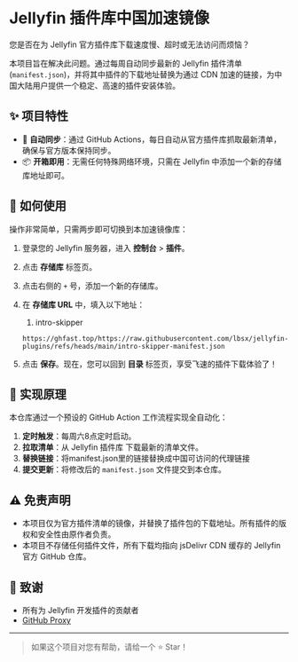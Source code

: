 # Jellyfin 插件库中国加速镜像

您是否在为 Jellyfin 官方插件库下载速度慢、超时或无法访问而烦恼？

本项目旨在解决此问题。通过每周自动同步最新的 Jellyfin 插件清单 (`manifest.json`)，并将其中插件的下载地址替换为通过 CDN 加速的链接，为中国大陆用户提供一个稳定、高速的插件安装体验。

## ✨ 项目特性

*   🔄 **自动同步**：通过 GitHub Actions，每日自动从官方插件库抓取最新清单，确保与官方版本保持同步。
*   📦 **开箱即用**：无需任何特殊网络环境，只需在 Jellyfin 中添加一个新的存储库地址即可。

## 🚀 如何使用

操作非常简单，只需两步即可切换到本加速镜像库：

1. 登录您的 Jellyfin 服务器，进入 **控制台** > **插件**。

2. 点击 **存储库** 标签页。

3. 点击右侧的 `+` 号，添加一个新的存储库。

4. 在 **存储库 URL** 中，填入以下地址：

   1. intro-skipper
     ```
     https://ghfast.top/https://raw.githubusercontent.com/lbsx/jellyfin-plugins/refs/heads/main/intro-skipper-manifest.json
     ```

5. 点击 **保存**。现在，您可以回到 **目录** 标签页，享受飞速的插件下载体验了！

## 🔧 实现原理

本仓库通过一个预设的 GitHub Action 工作流程实现全自动化：

1.  **定时触发**：每周六8点定时启动。
2.  **拉取清单**：从 Jellyfin 插件库 下载最新的清单文件。
3.  **替换链接**：将manifest.json里的链接替换成中国可访问的代理链接
4.  **提交更新**：将修改后的 `manifest.json` 文件提交到本仓库。

## ⚠️ 免责声明

*   本项目仅为官方插件清单的镜像，并替换了插件包的下载地址。所有插件的版权和安全性由原作者负责。
*   本项目不存储任何插件文件，所有下载均指向 jsDelivr CDN 缓存的 Jellyfin 官方 GitHub 仓库。

## 🙏 致谢

*   所有为 Jellyfin 开发插件的贡献者
*   [GitHub Proxy](https://ghproxy.link/)

---

> 如果这个项目对您有帮助，请给一个 ⭐ Star！

